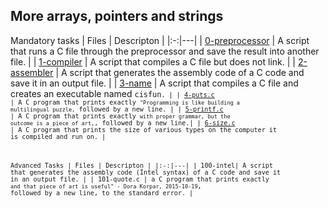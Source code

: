 ## More arrays, pointers and strings

Mandatory tasks
|  Files |  Descripton |
|:-:|---|
|  [0-preprocessor](https://github.com/S-Osman4/alx-low_level_programming/blob/master/0x07-pointers_arrays_strings/0-memset.c) |  A script that runs a C file through the preprocessor and save the result into another file.  |
|  [1-compiler](https://github.com/S-Osman4/alx-low_level_programming/blob/master/0x07-pointers_arrays_strings/1-memcpy.c) | A script that compiles a C file but does not link. |
| [2-assembler](https://github.com/S-Osman4/alx-low_level_programming/blob/master/0x07-pointers_arrays_strings/2-strchr.c)  | A script that generates the assembly code of a C code and save it in an output file.  |
| [3-name](https://github.com/S-Osman4/alx-low_level_programming/blob/master/0x07-pointers_arrays_strings/3-strspn.c)  | A script that compiles a C file and creates an executable named <code>cisfun<code>.  |
|  [4-puts.c](https://github.com/S-Osman4/alx-low_level_programming/blob/master/0x07-pointers_arrays_strings/4-strpbrk.c) | A C program that prints exactly <code>"Programming is like building a multilingual puzzle,</code> followed by a new line.  |
|  [5-printf.c](https://github.com/S-Osman4/alx-low_level_programming/blob/master/0x07-pointers_arrays_strings/5-strstr.c) | A C program that prints exactly <code>with proper grammar, but the outcome is a piece of art,</code>, followed by a new line.|
| [6-size.c](https://github.com/S-Osman4/alx-low_level_programming/blob/master/0x07-pointers_arrays_strings/7-print_chessboard.c) | A C program that prints the size of various types on the computer it is compiled and run on. |


Advanced Tasks
|  Files |  Descripton |
|:-:|---|
|  100-intel|  A script that generates the assembly code (Intel syntax) of a C code and save it in an output file. |
|  101-quote.c |  a C program that prints exactly <code>and that piece of art is useful" - Dora Korpar, 2015-10-19</code>, followed by a new line, to the standard error. |

